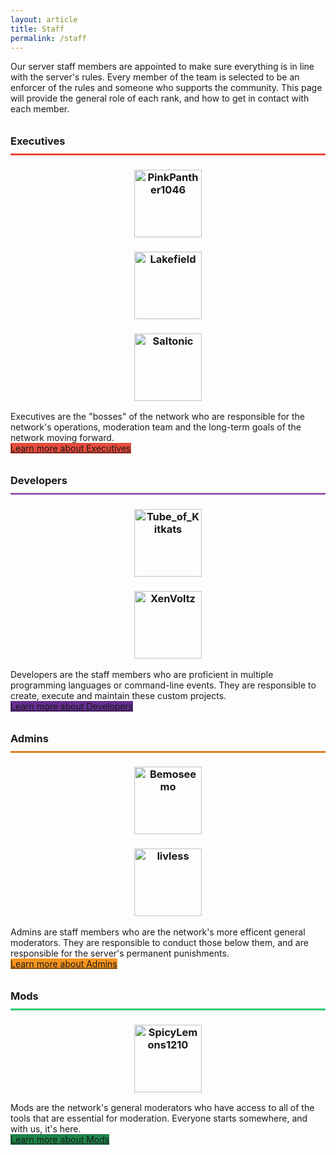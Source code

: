 ```yaml
---
layout: article
title: Staff
permalink: /staff
---
```


Our server staff members are appointed to make sure everything is in line with the server's rules. Every member of the team is selected to be an enforcer of the rules and someone who supports the community. This page will provide the general role of each rank, and how to get in contact with each member.

<h3 style="line-height: 2.5rem; border-bottom: 3px #E64A3A solid;">Executives</h3>
<center>
<div class="grid-container">
  <div class="grid grid--py-3">
    <div class="cell cell--4"><div><h3><img src="https://cravatar.eu/helmhead/6fa574108a8c46d7ab77476ed0cdbe20" alt="PinkPanther1046" width="108"></h3></div></div>
    <div class="cell cell--4"><div><h3><img src="https://cravatar.eu/helmhead/77ca708d0717449bae691c503296e133" alt="Lakefield" width="108"></h3></div></div>
    <div class="cell cell--4"><div><h3><img src="https://cravatar.eu/helmhead/ce74e1fa867041ddbfc89c0c02a8472a" alt="Saltonic" width="108"></h3></div></div>
  </div>
</div>
</center>

Executives are the "bosses" of the network who are responsible for the network's operations, moderation team and the long-term goals of the network moving forward.
<br>
<a class="button button--secondary button--rounded button--lg" style="margin-top: 1rem; margin-bottom: 1rem; background-color: #e74c3c;" href="{{ site.baseurl }}/hc/content-moderation#executive">Learn more about Executives</a>

<h3 style="line-height: 2.5rem; border-bottom: 3px #9B59B6 solid;">Developers</h3>
<center>
<div class="grid-container">
  <div class="grid grid--py-3">
    <div class="cell cell--6"><div><h3><img src="https://cravatar.eu/helmhead/eca5074c25da49bd8a8529ce598ccdf4" alt="Tube_of_Kitkats" width="108"></h3></div></div>
    <div class="cell cell--6"><div><h3><img src="https://cravatar.eu/helmhead/ab9aee273b3748be804c6810d5c0a643" alt="XenVoltz" width="108"></h3></div></div>
  </div>
</div>
</center>

Developers are the staff members who are proficient in multiple programming languages or command-line events. They are responsible to create, execute and maintain these custom projects.
<br>
<a class="button button--secondary button--rounded button--lg" style="margin-top: 1rem; margin-bottom: 1rem; background-color: #652d90;" href="{{ site.baseurl }}/hc/content-moderation#developer">Learn more about Developers</a>

<h3 style="line-height: 2.5rem; border-bottom: 3px #E67D21 solid;">Admins</h3>
<center>
<div class="grid-container">
  <div class="grid grid--py-3">
    <div class="cell cell--6"><div><h3><img src="https://cravatar.eu/helmhead/8a43ac7dc23948c9872ca09060704235" alt="Bemoseemo" width="108"></h3></div></div>
    <div class="cell cell--6"><div><h3><img src="https://cravatar.eu/helmhead/2967434555d84e77815cb3600b3ffe39" alt="livless" width="108"></h3></div></div>
  </div>
</div>
</center>

Admins are staff members who are the network's more efficent general moderators. They are responsible to conduct those below them, and are responsible for the server's permanent punishments.
<br>
<a class="button button--secondary button--rounded button--lg" style="margin-top: 1rem; margin-bottom: 1rem; background-color: #f7941d;" href="{{ site.baseurl }}/hc/content-moderation#admin">Learn more about Admins</a>

<h3 style="line-height: 2.5rem; border-bottom: 3px #2BCA70 solid;">Mods</h3>
<center>
<div class="grid-container">
  <div class="grid grid--py-3">
    <div class="cell cell--12"><div><h3><img src="https://cravatar.eu/helmhead/53f64c18187247ecafc403bdf9279760" alt="SpicyLemons1210" width="108"></h3></div></div>

  </div>
</div>
</center>

Mods are the network's general moderators who have access to all of the tools that are essential for moderation. Everyone starts somewhere, and with us, it's here.
<br>
<a class="button button--secondary button--rounded button--lg" style="margin-top: 1rem; margin-bottom: 1rem; background-color: #1e8449;" href="{{ site.baseurl }}/hc/content-moderation#mod">Learn more about Mods</a>

